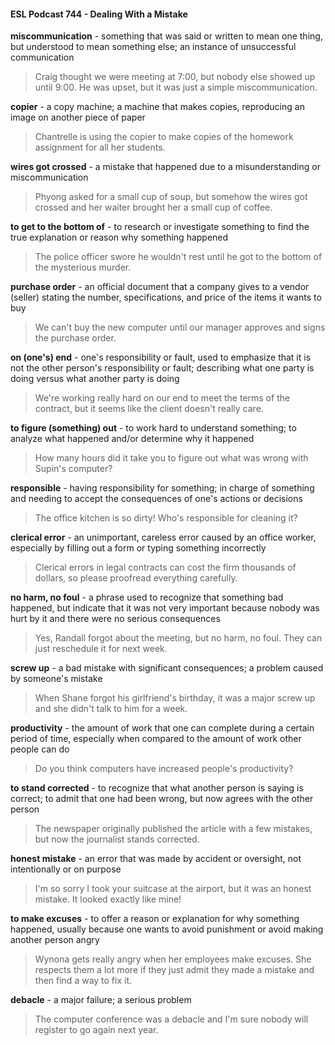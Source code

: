 #### ESL Podcast 744 - Dealing With a Mistake

**miscommunication** - something that was said or written to mean one thing, but
understood to mean something else; an instance of unsuccessful communication

> Craig thought we were meeting at 7:00, but nobody else showed up until 9:00.
He was upset, but it was just a simple miscommunication.

**copier** - a copy machine; a machine that makes copies, reproducing an image
on another piece of paper

> Chantrelle is using the copier to make copies of the homework assignment for
all her students.

**wires got crossed** - a mistake that happened due to a misunderstanding or
miscommunication

> Phyong asked for a small cup of soup, but somehow the wires got crossed and
her waiter brought her a small cup of coffee.

**to get to the bottom of** - to research or investigate something to find the true
explanation or reason why something happened

> The police officer swore he wouldn't rest until he got to the bottom of the
mysterious murder.

**purchase order** - an official document that a company gives to a vendor (seller)
stating the number, specifications, and price of the items it wants to buy

> We can't buy the new computer until our manager approves and signs the
purchase order.

**on (one's) end** - one's responsibility or fault, used to emphasize that it is not the
other person's responsibility or fault; describing what one party is doing versus
what another party is doing

> We're working really hard on our end to meet the terms of the contract, but it
seems like the client doesn't really care.

**to figure (something) out** - to work hard to understand something; to analyze
what happened and/or determine why it happened

> How many hours did it take you to figure out what was wrong with Supin's
computer?

**responsible** - having responsibility for something; in charge of something and
needing to accept the consequences of one's actions or decisions

> The office kitchen is so dirty! Who's responsible for cleaning it?

**clerical error** - an unimportant, careless error caused by an office worker,
especially by filling out a form or typing something incorrectly

> Clerical errors in legal contracts can cost the firm thousands of dollars, so
please proofread everything carefully.

**no harm, no foul** - a phrase used to recognize that something bad happened,
but indicate that it was not very important because nobody was hurt by it and
there were no serious consequences

> Yes, Randall forgot about the meeting, but no harm, no foul. They can just
reschedule it for next week.

**screw up** - a bad mistake with significant consequences; a problem caused by
someone's mistake

> When Shane forgot his girlfriend's birthday, it was a major screw up and she
didn't talk to him for a week.

**productivity** - the amount of work that one can complete during a certain period
of time, especially when compared to the amount of work other people can do

> Do you think computers have increased people's productivity?

**to stand corrected** - to recognize that what another person is saying is correct;
to admit that one had been wrong, but now agrees with the other person

> The newspaper originally published the article with a few mistakes, but now the
journalist stands corrected.

**honest mistake** - an error that was made by accident or oversight, not
intentionally or on purpose

> I'm so sorry I took your suitcase at the airport, but it was an honest mistake. It
looked exactly like mine!

**to make excuses** - to offer a reason or explanation for why something
happened, usually because one wants to avoid punishment or avoid making
another person angry

> Wynona gets really angry when her employees make excuses. She respects
them a lot more if they just admit they made a mistake and then find a way to fix
it.

**debacle** - a major failure; a serious problem

> The computer conference was a debacle and I'm sure nobody will register to go
again next year.

